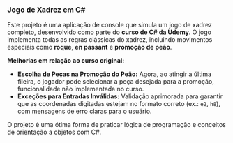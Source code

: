 ### Jogo de Xadrez em C#

Este projeto é uma aplicação de console que simula um jogo de xadrez completo, desenvolvido como parte do **curso de C# da Udemy**. 
O jogo implementa todas as regras clássicas do xadrez, incluindo movimentos especiais como **roque**, **en passant** e **promoção de peão**.

**Melhorias em relação ao curso original:**
- **Escolha de Peças na Promoção do Peão:** Agora, ao atingir a última fileira, o jogador pode selecionar a peça desejada para a promoção, funcionalidade não implementada no curso.
- **Exceções para Entradas Inválidas:** Validação aprimorada para garantir que as coordenadas digitadas estejam no formato correto (ex.: `e2`, `h8`), com mensagens de erro claras para o usuário.

O projeto é uma ótima forma de praticar lógica de programação e conceitos de orientação a objetos com C#.
